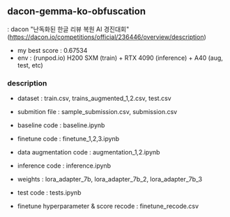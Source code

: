 ## dacon-gemma-ko-obfuscation

: dacon "난독화된 한글 리뷰 복원 AI 경진대회" 
(https://dacon.io/competitions/official/236446/overview/description)

- my best score : 0.67534
- env : (runpod.io) H200 SXM (train) + RTX 4090 (inference) + A40 (aug, test, etc)

### description 

- dataset : train.csv, trains_augmented_1,2.csv, test.csv 
- submition file : sample_submission.csv, submission.csv 

- baseline code : baseline.ipynb
- finetune code : finetune_1,2,3.ipynb
- data augmentation code : augmentation_1,2.ipynb
- inference code : inference.ipynb

- weights : lora_adapter_7b, lora_adapter_7b_2, lora_adapter_7b_3

- test code : tests.ipynb
- finetune hyperparameter & score recode : finetune_recode.csv
